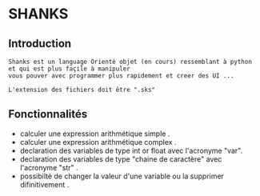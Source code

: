 # SHANKS

## Introduction
 
    Shanks est un language Orienté objet (en cours) ressemblant à python et qui est plus façile à manipuler
    vous pouver avec programmer plus rapidement et creer des UI ...

    L'extension des fichiers doit être ".sks"
## Fonctionnalités

- calculer une expression arithmétique simple .
- calculer une expression arithmétique complex .
- declaration des variables de type int or float avec l'acronyme "var".
- declaration des variables de type "chaine de caractère" avec l'acronyme "str" .
- possibilté de changer la valeur d'une variable ou la supprimer difinitivement .

